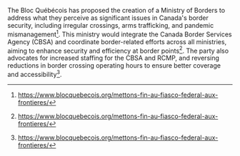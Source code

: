 The Bloc Québécois has proposed the creation of a Ministry of Borders to address what they perceive as significant issues in Canada's border security, including irregular crossings, arms trafficking, and pandemic mismanagement[^1]. This ministry would integrate the Canada Border Services Agency (CBSA) and coordinate border-related efforts across all ministries, aiming to enhance security and efficiency at border points[^2]. The party also advocates for increased staffing for the CBSA and RCMP, and reversing reductions in border crossing operating hours to ensure better coverage and accessibility[^3].

[^1]: https://www.blocquebecois.org/mettons-fin-au-fiasco-federal-aux-frontieres/
[^2]: https://www.blocquebecois.org/mettons-fin-au-fiasco-federal-aux-frontieres/
[^3]: https://www.blocquebecois.org/mettons-fin-au-fiasco-federal-aux-frontieres/
